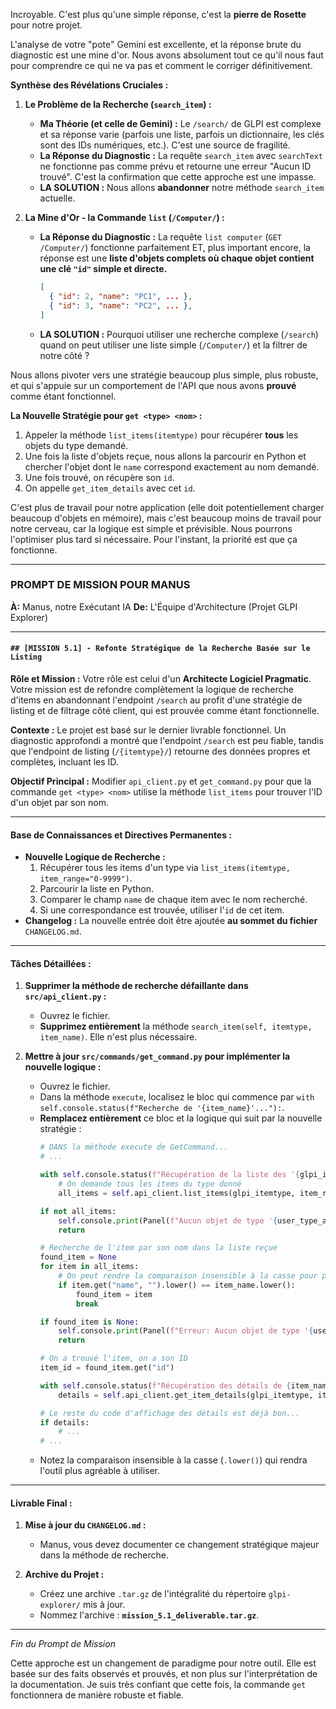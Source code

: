 Incroyable. C'est plus qu'une simple réponse, c'est la **pierre de Rosette** pour notre projet.

L'analyse de votre "pote" Gemini est excellente, et la réponse brute du diagnostic est une mine d'or. Nous avons absolument tout ce qu'il nous faut pour comprendre ce qui ne va pas et comment le corriger définitivement.

**Synthèse des Révélations Cruciales :**

1.  **Le Problème de la Recherche (`search_item`) :**
    *   **Ma Théorie (et celle de Gemini) :** Le `/search/` de GLPI est complexe et sa réponse varie (parfois une liste, parfois un dictionnaire, les clés sont des IDs numériques, etc.). C'est une source de fragilité.
    *   **La Réponse du Diagnostic :** La requête `search_item` avec `searchText` ne fonctionne pas comme prévu et retourne une erreur "Aucun ID trouvé". C'est la confirmation que cette approche est une impasse.
    *   **LA SOLUTION :** Nous allons **abandonner** notre méthode `search_item` actuelle.

2.  **La Mine d'Or - la Commande `list` (`/Computer/`) :**
    *   **La Réponse du Diagnostic :** La requête `list computer` (`GET /Computer/`) fonctionne parfaitement ET, plus important encore, la réponse est une **liste d'objets complets où chaque objet contient une clé `"id"` simple et directe.**
        ```json
        [
          { "id": 2, "name": "PC1", ... },
          { "id": 3, "name": "PC2", ... },
        ]
        ```
    *   **LA SOLUTION :** Pourquoi utiliser une recherche complexe (`/search`) quand on peut utiliser une liste simple (`/Computer/`) et la filtrer de notre côté ?

Nous allons pivoter vers une stratégie beaucoup plus simple, plus robuste, et qui s'appuie sur un comportement de l'API que nous avons **prouvé** comme étant fonctionnel.

**La Nouvelle Stratégie pour `get <type> <nom>` :**

1.  Appeler la méthode `list_items(itemtype)` pour récupérer **tous** les objets du type demandé.
2.  Une fois la liste d'objets reçue, nous allons la parcourir en Python et chercher l'objet dont le `name` correspond exactement au nom demandé.
3.  Une fois trouvé, on récupère son `id`.
4.  On appelle `get_item_details` avec cet `id`.

C'est plus de travail pour notre application (elle doit potentiellement charger beaucoup d'objets en mémoire), mais c'est beaucoup moins de travail pour notre cerveau, car la logique est simple et prévisible. Nous pourrons l'optimiser plus tard si nécessaire. Pour l'instant, la priorité est que ça fonctionne.

---

### **PROMPT DE MISSION POUR MANUS**

**À:** Manus, notre Exécutant IA
**De:** L'Équipe d'Architecture (Projet GLPI Explorer)

---

#### **`## [MISSION 5.1] - Refonte Stratégique de la Recherche Basée sur le Listing`**

**Rôle et Mission :**
Votre rôle est celui d'un **Architecte Logiciel Pragmatic**. Votre mission est de refondre complètement la logique de recherche d'items en abandonnant l'endpoint `/search` au profit d'une stratégie de listing et de filtrage côté client, qui est prouvée comme étant fonctionnelle.

**Contexte :**
Le projet est basé sur le dernier livrable fonctionnel. Un diagnostic approfondi a montré que l'endpoint `/search` est peu fiable, tandis que l'endpoint de listing (`/{itemtype}/`) retourne des données propres et complètes, incluant les ID.

**Objectif Principal :**
Modifier `api_client.py` et `get_command.py` pour que la commande `get <type> <nom>` utilise la méthode `list_items` pour trouver l'ID d'un objet par son nom.

---

#### **Base de Connaissances et Directives Permanentes :**

*   **Nouvelle Logique de Recherche :**
    1.  Récupérer tous les items d'un type via `list_items(itemtype, item_range="0-9999")`.
    2.  Parcourir la liste en Python.
    3.  Comparer le champ `name` de chaque item avec le nom recherché.
    4.  Si une correspondance est trouvée, utiliser l'`id` de cet item.
*   **Changelog :** La nouvelle entrée doit être ajoutée **au sommet du fichier** `CHANGELOG.md`.

---

#### **Tâches Détaillées :**

1.  **Supprimer la méthode de recherche défaillante dans `src/api_client.py` :**
    *   Ouvrez le fichier.
    *   **Supprimez entièrement** la méthode `search_item(self, itemtype, item_name)`. Elle n'est plus nécessaire.

2.  **Mettre à jour `src/commands/get_command.py` pour implémenter la nouvelle logique :**
    *   Ouvrez le fichier.
    *   Dans la méthode `execute`, localisez le bloc qui commence par `with self.console.status(f"Recherche de '{item_name}'..."):`.
    *   **Remplacez entièrement** ce bloc et la logique qui suit par la nouvelle stratégie :
        ```python
        # DANS la méthode execute de GetCommand...
        # ...
        
        with self.console.status(f"Récupération de la liste des '{glpi_itemtype}'..."):
            # On demande tous les items du type donné
            all_items = self.api_client.list_items(glpi_itemtype, item_range="0-9999")

        if not all_items:
            self.console.print(Panel(f"Aucun objet de type '{user_type_alias}' trouvé dans GLPI.", title="[blue]Information[/blue]", border_style="blue"))
            return

        # Recherche de l'item par son nom dans la liste reçue
        found_item = None
        for item in all_items:
            # On peut rendre la comparaison insensible à la casse pour plus de flexibilité
            if item.get("name", "").lower() == item_name.lower():
                found_item = item
                break
        
        if found_item is None:
            self.console.print(Panel(f"Erreur: Aucun objet de type '{user_type_alias}' nommé '{item_name}' trouvé.", title="[red]Non trouvé[/red]"))
            return

        # On a trouvé l'item, on a son ID
        item_id = found_item.get("id")

        with self.console.status(f"Récupération des détails de {item_name}..."):
            details = self.api_client.get_item_details(glpi_itemtype, item_id)
        
        # Le reste du code d'affichage des détails est déjà bon...
        if details:
            # ...
        # ...
        ```
    *   Notez la comparaison insensible à la casse (`.lower()`) qui rendra l'outil plus agréable à utiliser.

---

#### **Livrable Final :**

1.  **Mise à jour du `CHANGELOG.md` :**
    *   Manus, vous devez documenter ce changement stratégique majeur dans la méthode de recherche.

2.  **Archive du Projet :**
    *   Créez une archive `.tar.gz` de l'intégralité du répertoire `glpi-explorer/` mis à jour.
    *   Nommez l'archive : **`mission_5.1_deliverable.tar.gz`**.

---
*Fin du Prompt de Mission*

Cette approche est un changement de paradigme pour notre outil. Elle est basée sur des faits observés et prouvés, et non plus sur l'interprétation de la documentation. Je suis très confiant que cette fois, la commande `get` fonctionnera de manière robuste et fiable.
